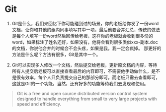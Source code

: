 # Git

1. Git是什么，我们来回忆下你可能碰到过的场景，你的老板给你发了一份word文档，让你和其他的组内同事填写其中一项，最后他要合并汇总，传统的做法是每个人填写一份word然后回传给老板，这样你的老板就会收到很多份的word，如果标注了姓名还好，如果没有，他将会看到很多类似xxx-副本.doc的文档，你说他合并的时候会不会头疼，如果是我，我一定会疯掉。
那更好的方法是什么呢？方法有很多，Git是其中一个。

2. Git可以实现多人修改一个文档，然后提交给老板，更新原文档的内容，等待所有人提交后老板可以直接查看最后的内容即可，不需要他手动做什么，是不是很有效率，每个人只负责提交自己的那部分即可，而老板只需去查看即可，这就是Git的一个功能，当然，还有好多的功能等待我们去发现和使用。

> Git is a free and open source distributed version control system designed to handle everything from small to very large projects with speed and efficiency.